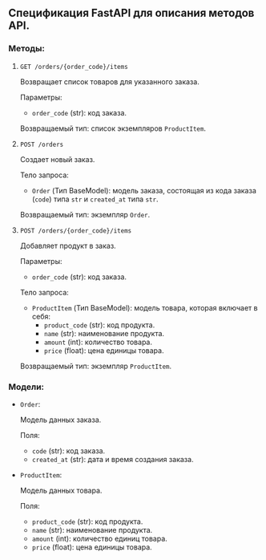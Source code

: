 ## Спецификация FastAPI для описания методов API. 

### Методы:

1. `GET /orders/{order_code}/items`

    Возвращает список товаров для указанного заказа.

    Параметры:

    - `order_code` (str): код заказа.

    Возвращаемый тип: список экземпляров `ProductItem`.

2. `POST /orders`

    Создает новый заказ. 

    Тело запроса:
    
    - `Order` (Тип BaseModel): модель заказа, состоящая из кода заказа (`code`) типа `str` и `created_at` типа `str`.
    
    Возвращаемый тип: экземпляр `Order`.

3. `POST /orders/{order_code}/items`

    Добавляет продукт в заказ.

    Параметры:

    - `order_code` (str): код заказа.

    Тело запроса:

    - `ProductItem` (Тип BaseModel): модель товара, которая включает в себя:
        - `product_code` (str): код продукта.
        - `name` (str): наименование продукта.
        - `amount` (int): количество товара.
        - `price` (float): цена единицы товара.

    Возвращаемый тип: экземпляр `ProductItem`.

### Модели:

- `Order`:

    Модель данных заказа.

    Поля:
    - `code` (str): код заказа.
    - `created_at` (str): дата и время создания заказа.

- `ProductItem`:

    Модель данных товара.

    Поля:
    - `product_code` (str): код продукта.
    - `name` (str): наименование продукта.
    - `amount` (int): количество единиц товара.
    - `price` (float): цена единицы товара.
